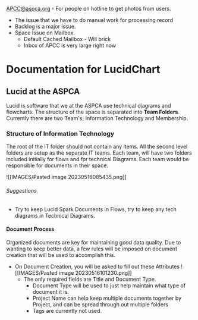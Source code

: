 APCC@aspca.org - For people on hotline to get photos from users.
* The issue that we have to do manual work for processing record
* Backlog is a major issue.
* Space Issue on Mailbox.
	* Default Cached Mailbox - Will brick
	* Inbox of APCC is very large right now



# Documentation for LucidChart

## Lucid at the ASPCA
Lucid is software that we at the ASPCA use technical diagrams and flowcharts. The structure of the space is separated into **Team Folders**. Currently there are two Team's; Information Technology and Membership.

### Structure of Information Technology
The root of the IT folder should not contain any items. All the second level folders are setup as the separate IT teams. Each team, will have two folders included initially for flows and for technical Diagrams. Each team would be responsible for documents in their space.

![[IMAGES/Pasted image 20230516085435.png]]

###### Suggestions
* Try to keep Lucid Spark Documents in Flows, try to keep any tech diagrams in Technical Diagrams.

#### Document Process
Organized documents are key for maintaining good data quality. Due to wanting to keep better data, a few rules will be imposed on document creation that will be used to accomplish this.
* On Document Creation, you will be asked to fill out these Attributes
  ![[IMAGES/Pasted image 20230516101230.png]]
  * The only required fields are Title and Document Type.
	  * Document Type will be used to just help maintain what type of document it is.
	  * Project Name can help keep multiple documents together by Project, and can be spread through out multiple folders
	  * Tags are currently not used.